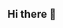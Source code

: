 ## Hi there 👋

<!--
# Erick Flores

Hello, GitHub! 👋

I'm Erick Flores, a student at Brigham Young University-Idaho interested in computer science, data science, and web development. Welcome to my GitHub profile!

## About Me

- I'm currently learning to create medium difficulty webpages.
- My goals are to enhance my skills in web development and computer programming to eventually be able to advance my career

## Technologies and Tools

- Proficient in: <HTML, CSS, and Javascript>
- Skills: <C#, Python, SQL>

## Let's Connect!

- Here is my Linkedin profile https://www.linkedin.com/in/erick-flores-311a04257/

Feel free to explore my repositories and don't hesitate to reach out. Happy coding! 🚀
-->
